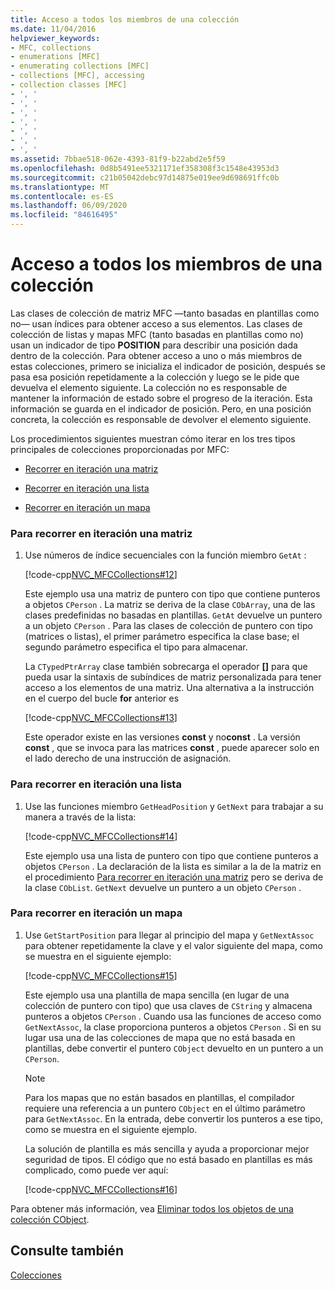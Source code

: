 ```yaml
---
title: Acceso a todos los miembros de una colección
ms.date: 11/04/2016
helpviewer_keywords:
- MFC, collections
- enumerations [MFC]
- enumerating collections [MFC]
- collections [MFC], accessing
- collection classes [MFC]
- ', '
- ', '
- ', '
- ', '
- ', '
- ', '
- ', '
ms.assetid: 7bbae518-062e-4393-81f9-b22abd2e5f59
ms.openlocfilehash: 0d8b5491ee5321171ef358308f3c1548e43953d3
ms.sourcegitcommit: c21b05042debc97d14875e019ee9d698691ffc0b
ms.translationtype: MT
ms.contentlocale: es-ES
ms.lasthandoff: 06/09/2020
ms.locfileid: "84616495"
---
```

# <a name="accessing-all-members-of-a-collection"></a>Acceso a todos los miembros de una colección

Las clases de colección de matriz MFC —tanto basadas en plantillas como no— usan índices para obtener acceso a sus elementos. Las clases de colección de listas y mapas MFC (tanto basadas en plantillas como no) usan un indicador de tipo **POSITION** para describir una posición dada dentro de la colección. Para obtener acceso a uno o más miembros de estas colecciones, primero se inicializa el indicador de posición, después se pasa esa posición repetidamente a la colección y luego se le pide que devuelva el elemento siguiente. La colección no es responsable de mantener la información de estado sobre el progreso de la iteración. Esta información se guarda en el indicador de posición. Pero, en una posición concreta, la colección es responsable de devolver el elemento siguiente.

Los procedimientos siguientes muestran cómo iterar en los tres tipos principales de colecciones proporcionadas por MFC:

- [Recorrer en iteración una matriz](#_core_to_iterate_an_array)

- [Recorrer en iteración una lista](#_core_to_iterate_a_list)

- [Recorrer en iteración un mapa](#_core_to_iterate_a_map)

### <a name="to-iterate-an-array"></a><a name="_core_to_iterate_an_array"></a>Para recorrer en iteración una matriz

1. Use números de índice secuenciales con la función miembro `GetAt` :

   [!code-cpp[NVC_MFCCollections#12](codesnippet/cpp/accessing-all-members-of-a-collection_1.cpp)]

   Este ejemplo usa una matriz de puntero con tipo que contiene punteros a objetos `CPerson` . La matriz se deriva de la clase `CObArray`, una de las clases predefinidas no basadas en plantillas. `GetAt` devuelve un puntero a un objeto `CPerson` . Para las clases de colección de puntero con tipo (matrices o listas), el primer parámetro especifica la clase base; el segundo parámetro especifica el tipo para almacenar.

   La `CTypedPtrArray` clase también sobrecarga el operador **[]** para que pueda usar la sintaxis de subíndices de matriz personalizada para tener acceso a los elementos de una matriz. Una alternativa a la instrucción en el cuerpo del bucle **for** anterior es

   [!code-cpp[NVC_MFCCollections#13](codesnippet/cpp/accessing-all-members-of-a-collection_2.cpp)]

   Este operador existe en las versiones **const** y no**const** . La versión **const** , que se invoca para las matrices **const** , puede aparecer solo en el lado derecho de una instrucción de asignación.

### <a name="to-iterate-a-list"></a><a name="_core_to_iterate_a_list"></a> Para recorrer en iteración una lista

1. Use las funciones miembro `GetHeadPosition` y `GetNext` para trabajar a su manera a través de la lista:

   [!code-cpp[NVC_MFCCollections#14](codesnippet/cpp/accessing-all-members-of-a-collection_3.cpp)]

   Este ejemplo usa una lista de puntero con tipo que contiene punteros a objetos `CPerson` . La declaración de la lista es similar a la de la matriz en el procedimiento [Para recorrer en iteración una matriz](#_core_to_iterate_an_array) pero se deriva de la clase `CObList`. `GetNext` devuelve un puntero a un objeto `CPerson` .

### <a name="to-iterate-a-map"></a><a name="_core_to_iterate_a_map"></a> Para recorrer en iteración un mapa

1. Use `GetStartPosition` para llegar al principio del mapa y `GetNextAssoc` para obtener repetidamente la clave y el valor siguiente del mapa, como se muestra en el siguiente ejemplo:

   [!code-cpp[NVC_MFCCollections#15](codesnippet/cpp/accessing-all-members-of-a-collection_4.cpp)]

   Este ejemplo usa una plantilla de mapa sencilla (en lugar de una colección de puntero con tipo) que usa claves de `CString` y almacena punteros a objetos `CPerson` . Cuando usa las funciones de acceso como `GetNextAssoc`, la clase proporciona punteros a objetos `CPerson` . Si en su lugar usa una de las colecciones de mapa que no está basada en plantillas, debe convertir el puntero `CObject` devuelto en un puntero a un `CPerson`.

    > [!NOTE]
    >  Para los mapas que no están basados en plantillas, el compilador requiere una referencia a un puntero `CObject` en el último parámetro para `GetNextAssoc`. En la entrada, debe convertir los punteros a ese tipo, como se muestra en el siguiente ejemplo.

   La solución de plantilla es más sencilla y ayuda a proporcionar mejor seguridad de tipos. El código que no está basado en plantillas es más complicado, como puede ver aquí:

   [!code-cpp[NVC_MFCCollections#16](codesnippet/cpp/accessing-all-members-of-a-collection_5.cpp)]

Para obtener más información, vea [Eliminar todos los objetos de una colección CObject](deleting-all-objects-in-a-cobject-collection.md).

## <a name="see-also"></a>Consulte también

[Colecciones](collections.md)
